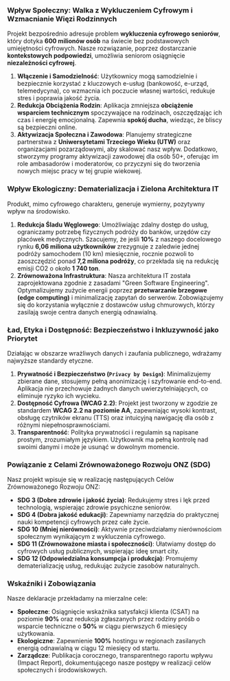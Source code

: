 ### Wpływ Społeczny: Walka z Wykluczeniem Cyfrowym i Wzmacnianie Więzi Rodzinnych

Projekt bezpośrednio adresuje problem **wykluczenia cyfrowego seniorów**, który dotyka **600 milionów osób** na świecie bez podstawowych umiejętności cyfrowych. Nasze rozwiązanie, poprzez dostarczanie **kontekstowych podpowiedzi**, umożliwia seniorom osiągnięcie **niezależności cyfrowej**.

1.  **Włączenie i Samodzielność**: Użytkownicy mogą samodzielnie i bezpiecznie korzystać z kluczowych e-usług (bankowość, e-urząd, telemedycyna), co wzmacnia ich poczucie własnej wartości, redukuje stres i poprawia jakość życia.
2.  **Redukcja Obciążenia Rodzin**: Aplikacja zmniejsza **obciążenie wsparciem technicznym** spoczywające na rodzinach, oszczędzając ich czas i energię emocjonalną. Zapewnia **spokój ducha**, wiedząc, że bliscy są bezpieczni online.
3.  **Aktywizacja Społeczna i Zawodowa**: Planujemy strategiczne partnerstwa z **Uniwersytetami Trzeciego Wieku (UTW)** oraz organizacjami pozarządowymi, aby skalować nasz wpływ. Dodatkowo, stworzymy programy aktywizacji zawodowej dla osób 50+, oferując im role ambasadorów i moderatorów, co przyczyni się do tworzenia nowych miejsc pracy w tej grupie wiekowej.

### Wpływ Ekologiczny: Dematerializacja i Zielona Architektura IT

Produkt, mimo cyfrowego charakteru, generuje wymierny, pozytywny wpływ na środowisko.

1.  **Redukcja Śladu Węglowego**: Umożliwiając zdalny dostęp do usług, ograniczamy potrzebę fizycznych podróży do banków, urzędów czy placówek medycznych. Szacujemy, że jeśli **10%** z naszego docelowego rynku **6,06 miliona użytkowników** zrezygnuje z zaledwie jednej podróży samochodem (10 km) miesięcznie, rocznie pozwoli to zaoszczędzić ponad **7,2 miliona podróży**, co przekłada się na redukcję emisji CO2 o około **1 740 ton**.
2.  **Zrównoważona Infrastruktura**: Nasza architektura IT została zaprojektowana zgodnie z zasadami "Green Software Engineering". Optymalizujemy zużycie energii poprzez **przetwarzanie brzegowe (edge computing)** i minimalizację zapytań do serwerów. Zobowiązujemy się do korzystania wyłącznie z dostawców usług chmurowych, którzy zasilają swoje centra danych energią odnawialną.

### Ład, Etyka i Dostępność: Bezpieczeństwo i Inkluzywność jako Priorytet

Działając w obszarze wrażliwych danych i zaufania publicznego, wdrażamy najwyższe standardy etyczne.

1.  **Prywatność i Bezpieczeństwo (`Privacy by Design`)**: Minimalizujemy zbierane dane, stosujemy pełną anonimizację i szyfrowanie end-to-end. Aplikacja nie przechowuje żadnych danych uwierzytelniających, co eliminuje ryzyko ich wycieku.
2.  **Dostępność Cyfrowa (WCAG 2.2)**: Projekt jest tworzony w zgodzie ze standardem **WCAG 2.2 na poziomie AA**, zapewniając wysoki kontrast, obsługę czytników ekranu (TTS) oraz intuicyjną nawigację dla osób z różnymi niepełnosprawnościami.
3.  **Transparentność**: Polityka prywatności i regulamin są napisane prostym, zrozumiałym językiem. Użytkownik ma pełną kontrolę nad swoimi danymi i może je usunąć w dowolnym momencie.

### Powiązanie z Celami Zrównoważonego Rozwoju ONZ (SDG)

Nasz projekt wpisuje się w realizację następujących Celów Zrównoważonego Rozwoju ONZ:

*   **SDG 3 (Dobre zdrowie i jakość życia)**: Redukujemy stres i lęk przed technologią, wspierając zdrowie psychiczne seniorów.
*   **SDG 4 (Dobra jakość edukacji)**: Zapewniamy narzędzia do praktycznej nauki kompetencji cyfrowych przez całe życie.
*   **SDG 10 (Mniej nierówności)**: Aktywnie przeciwdziałamy nierównościom społecznym wynikającym z wykluczenia cyfrowego.
*   **SDG 11 (Zrównoważone miasta i społeczności)**: Ułatwiamy dostęp do cyfrowych usług publicznych, wspierając ideę smart city.
*   **SDG 12 (Odpowiedzialna konsumpcja i produkcja)**: Promujemy dematerializację usług, redukując zużycie zasobów naturalnych.

### Wskaźniki i Zobowiązania

Nasze deklaracje przekładamy na mierzalne cele:

*   **Społeczne**: Osiągnięcie wskaźnika satysfakcji klienta (CSAT) na poziomie **90%** oraz redukcja zgłaszanych przez rodziny próśb o wsparcie techniczne o **50%** w ciągu pierwszych 6 miesięcy użytkowania.
*   **Ekologiczne**: Zapewnienie **100%** hostingu w regionach zasilanych energią odnawialną w ciągu 12 miesięcy od startu.
*   **Zarządcze**: Publikacja corocznego, transparentnego raportu wpływu (Impact Report), dokumentującego nasze postępy w realizacji celów społecznych i środowiskowych.
